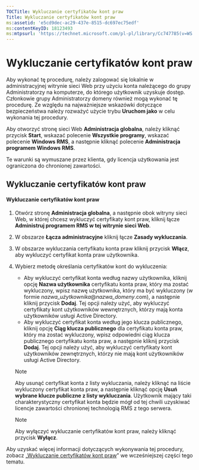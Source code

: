 ```yaml
---
TOCTitle: Wykluczanie certyfikatów kont praw
Title: Wykluczanie certyfikatów kont praw
ms:assetid: 'e5cd9dec-ac29-437e-8515-dc697ec75edf'
ms:contentKeyID: 18123493
ms:mtpsurl: 'https://technet.microsoft.com/pl-pl/library/Cc747785(v=WS.10)'
---
```


Wykluczanie certyfikatów kont praw
==================================

Aby wykonać tę procedurę, należy zalogować się lokalnie w administracyjnej witrynie sieci Web przy użyciu konta należącego do grupy Administratorzy na komputerze, do którego użytkownik uzyskuje dostęp. Członkowie grupy Administratorzy domeny również mogą wykonać tę procedurę. Ze względu na najważniejsze wskazówki dotyczące bezpieczeństwa należy rozważyć użycie trybu **Uruchom jako** w celu wykonania tej procedury.

Aby otworzyć stronę sieci Web **Administracja globalna**, należy kliknąć przycisk **Start**, wskazać polecenie **Wszystkie programy**, wskazać polecenie **Windows RMS**, a następnie kliknąć polecenie **Administracja programem Windows RMS**.

Te warunki są wymuszane przez klienta, gdy licencja użytkowania jest ograniczona do chronionej zawartości.

Wykluczanie certyfikatów kont praw
----------------------------------

#### Wykluczanie certyfikatów kont praw

1.  Otwórz stronę **Administracja globalna**, a następnie obok witryny sieci Web, w której chcesz wykluczyć certyfikaty kont praw, kliknij łącze **Administruj programem RMS w tej witrynie sieci Web**.

2.  W obszarze **Łącza administracyjne** kliknij łącze **Zasady wykluczania**.

3.  W obszarze wykluczania certyfikatu konta praw kliknij przycisk **Włącz**, aby wykluczyć certyfikat konta praw użytkownika.

4.  Wybierz metodę określania certyfikatów kont do wykluczenia:

    -   Aby wykluczyć certyfikat konta według nazwy użytkownika, kliknij opcję **Nazwa użytkownika** certyfikatu konta praw, który ma zostać wykluczony, wpisz nazwę użytkownika, który ma być wykluczony (w formie *nazwa\_użytkownika*@*nazwa\_domeny*.com), a następnie kliknij przycisk **Dodaj**. Tej opcji należy użyć, aby wykluczyć certyfikaty kont użytkowników wewnętrznych, którzy mają konta użytkowników usługi Active Directory.
    -   Aby wykluczyć certyfikat konta według jego klucza publicznego, kliknij opcję **Ciąg klucza publicznego** dla certyfikatu konta praw, który ma zostać wykluczony, wpisz odpowiedni ciąg klucza publicznego certyfikatu konta praw, a następnie kliknij przycisk **Dodaj**. Tej opcji należy użyć, aby wykluczyć certyfikaty kont użytkowników zewnętrznych, którzy nie mają kont użytkowników usługi Active Directory.

    > [!note]  
    > Aby usunąć certyfikat konta z listy wykluczania, należy kliknąć na liście wykluczony certyfikat konta praw, a następnie kliknąć opcję **Usuń wybrane klucze publiczne z listy wykluczania**. Użytkownik mający taki charakterystyczny certyfikat konta będzie mógł od tej chwili uzyskiwać licencje zawartości chronionej technologią RMS z tego serwera. 

    > [!note]  
    > Aby wyłączyć wykluczanie certyfikatów kont praw, należy kliknąć przycisk **Wyłącz**. 

Aby uzyskać więcej informacji dotyczących wykonywania tej procedury, zobacz „[Wykluczanie certyfikatów kont praw](https://technet.microsoft.com/cba5e901-942c-4d06-9865-e6c4648c95e6)” we wcześniejszej części tego tematu.
